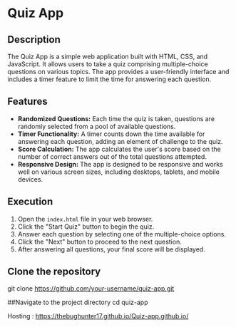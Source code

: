 # Quiz App

## Description

The Quiz App is a simple web application built with HTML, CSS, and JavaScript. It allows users to take a quiz comprising multiple-choice questions on various topics. The app provides a user-friendly interface and includes a timer feature to limit the time for answering each question.

## Features

- **Randomized Questions:** Each time the quiz is taken, questions are randomly selected from a pool of available questions.
- **Timer Functionality:** A timer counts down the time available for answering each question, adding an element of challenge to the quiz.
- **Score Calculation:** The app calculates the user's score based on the number of correct answers out of the total questions attempted.
- **Responsive Design:** The app is designed to be responsive and works well on various screen sizes, including desktops, tablets, and mobile devices.

## Execution

1. Open the `index.html` file in your web browser.
2. Click the "Start Quiz" button to begin the quiz.
3. Answer each question by selecting one of the multiple-choice options.
4. Click the "Next" button to proceed to the next question.
5. After answering all questions, your final score will be displayed.

## Clone the repository
git clone https://github.com/your-username/quiz-app.git

##Navigate to the project directory
cd quiz-app


Hosting : https://thebughunter17.github.io/Quiz-app.github.io/
